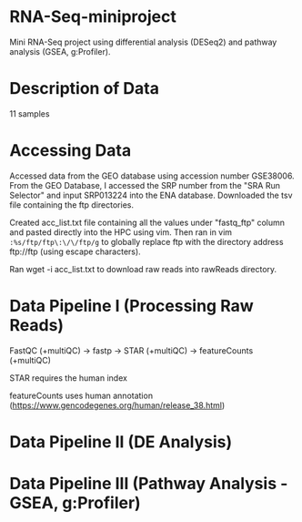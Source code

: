 # RNA-Seq-miniproject
Mini RNA-Seq project using differential analysis (DESeq2) and pathway analysis (GSEA, g:Profiler).

# Description of Data
11 samples

# Accessing Data
Accessed data from the GEO database using accession number GSE38006. From the GEO Database, I accessed the SRP number from the "SRA Run Selector" and input SRP013224 into the ENA database. Downloaded the tsv file containing the ftp directories. 

Created acc_list.txt file containing all the values under "fastq_ftp" column and pasted directly into the HPC using vim. Then ran in vim `:%s/ftp/ftp\:\/\/ftp/g` to globally replace ftp with the directory address ftp://ftp (using escape characters). 

Ran wget -i acc_list.txt to download raw reads into rawReads directory.

# Data Pipeline I (Processing Raw Reads)
FastQC (+multiQC) -> fastp -> STAR (+multiQC) -> featureCounts (+multiQC)

STAR requires the human index

featureCounts uses human annotation (https://www.gencodegenes.org/human/release_38.html)

# Data Pipeline II (DE Analysis)


# Data Pipeline III (Pathway Analysis - GSEA, g:Profiler)
